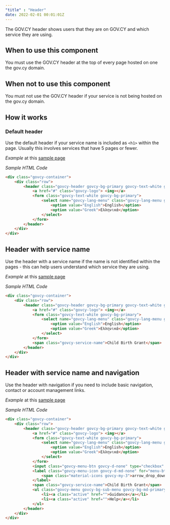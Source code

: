 ```yaml
---
"title" : "Header"
date: 2022-02-01 00:01:01Z
---
```

The GOV.CY header shows users that they are on GOV.CY and which service they are using.

## When to use this component
You must use the GOV.CY header at the top of every page hosted on one the gov.cy domain.

## When not to use this component
You must not use the GOV.CY header if your service is not being hosted on the gov.cy domain.

## How it works
### Default header
Use the default header if your service name is included as `<h1>` within the page. Usually this involves services that have 5 pages or fewer.

*Example* at this <a target='_blank' rel="noreferrer noopener" href='../../samples/header_default'>sample page</a>

*Sample HTML Code*
```html
<div class="govcy-container">
    <div class="row">
        <header class="govcy-header govcy-bg-primary govcy-text-white govcy-bg-primary-right">
            <a href="#" class="govcy-logo"> <img></a>
            <form class="govcy-text-white govcy-bg-primary">     
                <select name="govcy-lang-menu" class="govcy-lang-menu govcy-text-white">
                    <option value="English">English</option>
                    <option value="Greek">Ελληνικά</option>
                </select>
            </form>
        </header>
    </div>
</div>
```

## Header with service name
Use the header with a service name if the name is not identified within the pages - this can help users understand which service they are using.

*Example* at this <a target='_blank' rel="noreferrer noopener" href='../../samples/header_with_name'>sample page</a>

*Sample HTML Code*
```html
<div class="govcy-container">
    <div class="row">
        <header class="govcy-header govcy-bg-primary govcy-text-white govcy-bg-primary-right">
            <a href="#" class="govcy-logo"> <img></a>
            <form class="govcy-text-white govcy-bg-primary">     
                <select name="govcy-lang-menu" class="govcy-lang-menu govcy-text-white">
                    <option value="English">English</option>
                    <option value="Greek">Ελληνικά</option>
                </select>
            </form>
            <span class="govcy-service-name">Child Birth Grant</span>
        </header>
    </div>
</div>
```

## Header with service name and navigation
Use the header with navigation if you need to include basic navigation, contact or account management links.

*Example* at this <a target='_blank' rel="noreferrer noopener" href='../../samples/header_with_name_and_nav'>sample page</a>

*Sample HTML Code*
```html
<div class="govcy-container">
    <div class="row">
        <header class="govcy-header govcy-bg-primary govcy-text-white govcy-bg-primary-right">
            <a href="#" class="govcy-logo"> <img></a>
            <form class="govcy-text-white govcy-bg-primary">     
                <select name="govcy-lang-menu" class="govcy-lang-menu govcy-text-white">
                    <option value="English">English</option>
                    <option value="Greek">Ελληνικά</option>
                </select>
            </form>
            <input class="govcy-menu-btn govcy-d-none" type="checkbox" id="menu-btn">
            <label class="govcy-menu-icon govcy-d-md-none" for="menu-btn">Menu
                <span class="material-icons govcy-my-3">arrow_drop_down</span>
            </label>
            <span class="govcy-service-name">Child Birth Grant</span>
            <ul class="govcy-menu govcy-bg-sub-menu govcy-bg-md-primary">
                <li><a class="active" href="">Guidance</a></li>
                <li><a class="active" href="">Help</a></li>
            </ul>
        </header>
    </div>
</div>
```